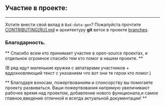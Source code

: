 <a id="участие"></a>

## Участие в проекте:

---

Хотите внести свой вклад в `Bad-data-gen`? Пожалуйста прочтите [CONTRIBUTING[RU].md](docs/[RU]/contributing[RU].md) и архитектуру **git** веток в проекте [branches](docs/[RU]/branches[RU].md).

### Благодарность.

** Cпасибо всем кто принимает участие в open-source проектах, и отдельное огромное спасибо тем кто помог в нашем проекте. **

(В ряд идут маленькие кружки с автатарами участников + вддохновляющий текст с указанием что вот они те герои кто помог.)


** Благодаря взносам, пожертвованиям и спонсорству вы помогаете проекту развиваться. Ваши пожертвования напрямую увеличивают рабочее время над проектом, добавление нового функционала,и самое главное,введение отличной и всегда актуальной документации! **



